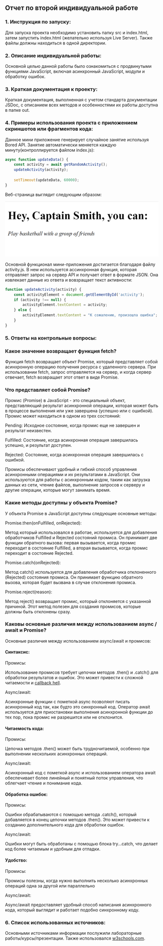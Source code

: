 ## Отчет по второй индивидуальной работе
### 1. Инструкция по запуску:
Для запуска проекта необходимо установить папку src и index.html, затем запустить index.html (желательно используя Live Server). Также файлы должны находиться в одной директории.

### 2. Описание индивидуальной работы:
Основной целью данной работы было ознакомиться с продвинутыми функциями JavaScript, включая асинхронный JavaScript, модули и обработку ошибок.
### 3. Краткая документация к проекту:
Краткая документация, выполненная с учетом стандарта документации JSDoc, с описанием всех методов и особенностями их работы доступна в папке out.
### 4. Примеры использования проекта с приложением скриншотов или фрагментов кода:
Данное мини приложение генерирует случайное занятие используя Bored API. Занятие автоматически меняется каждую минуту(контроллируется файлом index.js):
```js
async function updateData() {
    const activity = await getRandomActivity();
    updateActivity(activity);

    setTimeout(updateData, 60000);
}
```
Веб-страница выглядит следующим образом:

![Пример](https://github.com/zzzzzzqwe/JavaScript-TypeScript/blob/deb6f8fad1bb08672772461fcf889b1cb91794ac/IndividualWork2/screenshots/%D0%A0%D0%B8%D1%81%D1%83%D0%BD%D0%BE%D0%BA1.png)

Основной функционал мини-приложения достигается благодаря файлу activity.js. В нем используется ассинхронная функция, которая отправляет запрос на сервер API и получает ответ в формате JSON. Она извлекает данные из ответа и вовзращает текст активности:

```js
function updateActivity(activity) {
    const activityElement = document.getElementById('activity');
    if (activity !== null) {
        activityElement.textContent = activity;
    } else {
        activityElement.textContent = "К сожалению, произошла ошибка";
    }
}
```

### 5. Ответы на контрольные вопросы:
### Какое значение возвращает функция fetch?
Функция fetch возвращает объект Promise, который представляет собой асинхронную операцию получения ресурса с удаленного сервера. При использовании fetch, запрос отправляется на сервер, и когда сервер отвечает, fetch возвращает этот ответ в виде Promise.

### Что представляет собой Promise?
Промис (Promise) в JavaScript - это специальный объект, представляющий результат асинхронной операции, которая может быть в процессе выполнения или уже завершена (успешно или с ошибкой). Промис может находиться в одном из трех состояний:

Pending: Исходное состояние, когда промис еще не завершен и результат неизвестен.

Fulfilled: Состояние, когда асинхронная операция завершилась успешно, и результат доступен.

Rejected: Состояние, когда асинхронная операция завершилась с ошибкой.

Промисы обеспечивают удобный и гибкий способ управления асинхронными операциями и их результатами в JavaScript. Они используются для работы с асинхронным кодом, таким как загрузка данных из сети, чтение файлов, выполнение запросов к серверу и другие операции, которые могут занимать время.

### Какие методы доступны у объекта Promise?
У объекта Promise в JavaScript доступны следующие основные методы:

Promise.then(onFulfilled, onRejected):

Метод который использовался в работае, используется для добавления обработчиков Fulfilled и Rejected состояний промиса. Он принимает две функции обратного вызова: первая вызывается, когда промис переходит в состояние Fulfilled, а вторая вызывается, когда промис переходит в состояние Rejected.

Promise.catch(onRejected):

Метод catch() используется для добавления обработчика отклоненного (Rejected) состояния промиса. Он принимает функцию обратного вызова, которая будет вызвана в случае отклонения промиса.

Promise.reject(reason): 

Метод reject() возвращает промис, который отклоняется с указанной причиной. Этот метод полезен для создания промисов, которые должны быть отклонены сразу.

### Каковы основные различия между использованием async / await и Promise?
Основные различия между использованием async/await и промисов:

#### Синтаксис:

Промисы: 

Использование промисов требует цепочки методов .then() и .catch() для обработки результатов и ошибок. Это может привести к сложной читаемости и  [callback hell](http://callbackhell.com/).

Async/await:

Асинхронные функции с пометкой async позволяют писать асинхронный код так, как будто это синхронный код. Оператор await используется для приостановки выполнения асинхронной функции до тех пор, пока промис не разрешится или не отклонится.

#### Читаемость кода:

Промисы: 

Цепочка методов .then() может быть трудночитаемой, особенно при выполнении нескольких асинхронных операций.

Async/await:

Асинхронный код с пометкой async и использованием оператора await обеспечивает более линейный и понятный поток управления, что облегчает чтение и понимание кода.

#### Обработка ошибок:

Промисы:

Ошибки обрабатываются с помощью метода .catch(), который добавляется в конец цепочки методов .then(). Это может привести к созданию дополнительного кода для обработки ошибок.

Async/await:

Ошибки могут быть обработаны с помощью блока try...catch, что делает код более читаемым и удобным для отладки.

#### Удобство:

Промисы:

Промисы полезны, когда нужно выполнить несколько асинхронных операций одна за другой или параллельно

Async/await:

Async/await предоставляет удобный способ написания асинхронного кода, который выглядит и работает подобно синхронному коду.

### 6. Список использованных источников:

Основными источниками информации послужили лабораторные работы/курсы/презентации. Также использовался [w3schools.com](https://www.w3schools.com/).